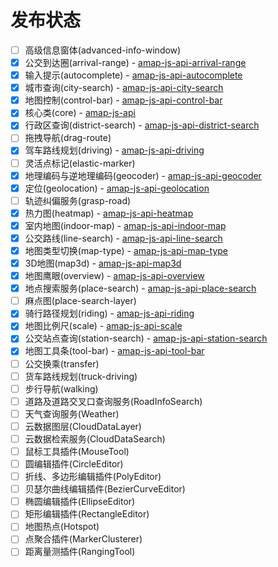 # 发布状态

- [ ] 高级信息窗体(advanced-info-window)
- [x] 公交到达圈(arrival-range) - [amap-js-api-arrival-range](https://www.npmjs.com/package/@types/amap-js-api-arrival-range)
- [x] 输入提示(autocomplete) - [amap-js-api-autocomplete](https://www.npmjs.com/package/@types/amap-js-api-autocomplete)
- [x] 城市查询(city-search) - [amap-js-api-city-search](https://www.npmjs.com/package/@types/amap-js-api-city-search)
- [x] 地图控制(control-bar) - [amap-js-api-control-bar](https://www.npmjs.com/package/@types/amap-js-api-control-bar)
- [x] 核心类(core) - [amap-js-api](https://www.npmjs.com/package/@types/amap-js-api)
- [x] 行政区查询(district-search) - [amap-js-api-district-search](https://www.npmjs.com/package/@types/amap-js-api-district-search)
- [ ] 拖拽导航(drag-route)
- [x] 驾车路线规划(driving) - [amap-js-api-driving](https://www.npmjs.com/package/@types/amap-js-api-driving)
- [ ] 灵活点标记(elastic-marker)
- [x] 地理编码与逆地理编码(geocoder) - [amap-js-api-geocoder](https://www.npmjs.com/package/@types/amap-js-api-geocoder)
- [x] 定位(geolocation) - [amap-js-api-geolocation](https://www.npmjs.com/package/@types/amap-js-api-geolocation)
- [ ] 轨迹纠偏服务(grasp-road)
- [x] 热力图(heatmap) - [amap-js-api-heatmap](https://www.npmjs.com/package/@types/amap-js-api-heatmap)
- [x] 室内地图(indoor-map) - [amap-js-api-indoor-map](https://www.npmjs.com/package/@types/amap-js-api-indoor-map)
- [x] 公交路线(line-search) - [amap-js-api-line-search](https://www.npmjs.com/package/@types/amap-js-api-line-search)
- [x] 地图类型切换(map-type) - [amap-js-api-map-type](https://www.npmjs.com/package/@types/amap-js-api-map-type)
- [x] 3D地图(map3d) - [amap-js-api-map3d](https://www.npmjs.com/package/@types/amap-js-api-map3d)
- [x] 地图鹰眼(overview) - [amap-js-api-overview](https://www.npmjs.com/package/@types/amap-js-api-overview)
- [x] 地点搜索服务(place-search) - [amap-js-api-place-search](https://www.npmjs.com/package/@types/amap-js-api-place-search)
- [ ] 麻点图(place-search-layer)
- [x] 骑行路径规划(riding) - [amap-js-api-riding](https://www.npmjs.com/package/@types/amap-js-api-riding)
- [x] 地图比例尺(scale) - [amap-js-api-scale](https://www.npmjs.com/package/@types/amap-js-api-scale)
- [x] 公交站点查询(station-search) - [amap-js-api-station-search](https://www.npmjs.com/package/@types/amap-js-api-station-search)
- [x] 地图工具条(tool-bar) - [amap-js-api-tool-bar](https://www.npmjs.com/package/@types/amap-js-api-tool-bar)
- [ ] 公交换乘(transfer)
- [ ] 货车路线规划(truck-driving)
- [ ] 步行导航(walking)
- [ ] 道路及道路交叉口查询服务(RoadInfoSearch)
- [ ] 天气查询服务(Weather)
- [ ] 云数据图层(CloudDataLayer)
- [ ] 云数据检索服务(CloudDataSearch)
- [ ] 鼠标工具插件(MouseTool)
- [ ] 圆编辑插件(CircleEditor)
- [ ] 折线、多边形编辑插件(PolyEditor)
- [ ] 贝瑟尔曲线编辑插件(BezierCurveEditor)
- [ ] 椭圆编辑插件(EllipseEditor)
- [ ] 矩形编辑插件(RectangleEditor)
- [ ] 地图热点(Hotspot)
- [ ] 点聚合插件(MarkerClusterer)
- [ ] 距离量测插件(RangingTool)
